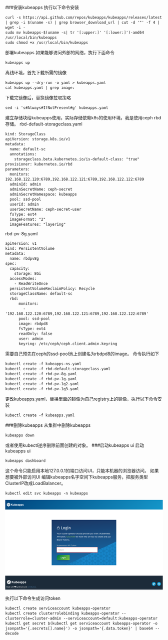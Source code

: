 ###安装kubeapps
执行以下命令安装
```
curl -s https://api.github.com/repos/kubeapps/kubeapps/releases/latest | grep -i $(uname -s) | grep browser_download_url | cut -d '"' -f 4 | wget -i -
sudo mv kubeapps-$(uname -s| tr '[:upper:]' '[:lower:]')-amd64 /usr/local/bin/kubeapps
sudo chmod +x /usr/local/bin/kubeapps
```
部署kubeapps
如果能够访问外部的网络，执行下面命令
```
kubeapps up
```
离线环境，首先下载所需的镜像
```
kubeapps up --dry-run -o yaml > kubeapps.yaml
cat kubeapps.yaml | grep image:
```
下载完镜像后，替换镜像拉取策略
```
sed -i 's#Always#IfNotPresent#g' kubeapps.yaml
```
建立存储块给kubeapps使用，实际存储依赖k8s的使用环境，我是使用ceph rbd存储。
rbd-default-storageclass.yaml
```
kind: StorageClass
apiVersion: storage.k8s.io/v1
metadata:
  name: default-sc
  annotations:
    storageclass.beta.kubernetes.io/is-default-class: "true"
provisioner: kubernetes.io/rbd
parameters:
  monitors: 192.168.122.120:6789,192.168.122.121:6789,192.168.122.122:6789
  adminId: admin
  adminSecretName: ceph-secret
  adminSecretNamespace: kubeapps
  pool: ssd-pool
  userId: admin
  userSecretName: ceph-secret-user
  fsType: ext4
  imageFormat: "2"
  imageFeatures: "layering"
```
rbd-pv-8g.yaml
```
apiVersion: v1
kind: PersistentVolume
metadata:
  name: rbdpv8g
spec:
  capacity:
    storage: 8Gi
  accessModes:
    - ReadWriteOnce
  persistentVolumeReclaimPolicy: Recycle
  storageClassName: default-sc
  rbd:
      monitors:
        - '192.168.122.120:6789,192.168.122.121:6789,192.168.122.122:6789'
      pool: ssd-pool
      image: rbdpd8
      fsType: ext4
      readOnly: false
      user: admin
      keyring: /etc/ceph/ceph.client.admin.keyring
```
需要自己预先在ceph的ssd-pool池上创建名为rbdpd8的image。
命令执行如下
```
kubectl create -f kubeapps-ns.yaml
kubectl create -f rbd-default-storageclass.yaml
kubectl create -f rbd-pv-8g.yaml
kubectl create -f rbd-pv-1g.yaml
kubectl create -f rbd-pv-1g2.yaml
kubectl create -f rbd-pv-1g3.yaml
```
更改kubeapps.yaml，替换里面的镜像为自己registry上的镜像，执行以下命令安装
```
kubectl create -f kubeapps.yaml
```
###删除kubeapps
从集群中删除kubeapps
```
kubeapps down
```
或者使用kubectl逆序删除前面创建的对象。
###启动kubeapps ui
启动kubeapps ui
```
kubeapps dashboard
```
这个命令只能启用本地127.0.0.1的端口访问UI，只能本机器的浏览器访问。
如果想要被外部访问UI
编辑kubeapps名字空间下kubeapps服务，把服务类型ClusterIP改成LoadBalancer。
```
kubectl edit svc kubeapps -n kubeapps
```
![dashboard-login](./kubeapps/dashboard-login.png "dashboard-login")

执行以下命令生成访问token
```
kubectl create serviceaccount kubeapps-operator
kubectl create clusterrolebinding kubeapps-operator --clusterrole=cluster-admin --serviceaccount=default:kubeapps-operator
kubectl get secret $(kubectl get serviceaccount kubeapps-operator -o jsonpath='{.secrets[].name}') -o jsonpath='{.data.token}' | base64 --decode
```
